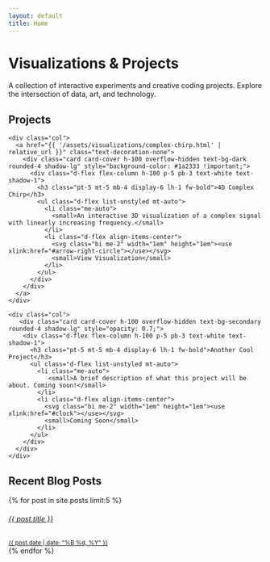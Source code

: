 ```yaml
---
layout: default
title: Home
---
```


<div class="px-4 py-5 my-5 text-center">
  <h1 class="display-4 fw-bold">Visualizations & Projects</h1>
  <div class="col-lg-6 mx-auto">
    <p class="lead mb-4">A collection of interactive experiments and creative coding projects. Explore the intersection of data, art, and technology.</p>
  </div>
</div>

<div class="container px-4 py-5" id="custom-cards">
  <h2 class="pb-2 border-bottom">Projects</h2>

  <div class="row row-cols-1 row-cols-lg-2 align-items-stretch g-4 py-5">
    
    <div class="col">
      <a href="{{ '/assets/visualizations/complex-chirp.html' | relative_url }}" class="text-decoration-none">
        <div class="card card-cover h-100 overflow-hidden text-bg-dark rounded-4 shadow-lg" style="background-color: #1a2333 !important;">
          <div class="d-flex flex-column h-100 p-5 pb-3 text-white text-shadow-1">
            <h3 class="pt-5 mt-5 mb-4 display-6 lh-1 fw-bold">4D Complex Chirp</h3>
            <ul class="d-flex list-unstyled mt-auto">
              <li class="me-auto">
                <small>An interactive 3D visualization of a complex signal with linearly increasing frequency.</small>
              </li>
              <li class="d-flex align-items-center">
                <svg class="bi me-2" width="1em" height="1em"><use xlink:href="#arrow-right-circle"></use></svg>
                <small>View Visualization</small>
              </li>
            </ul>
          </div>
        </div>
      </a>
    </div>

    <div class="col">
       <div class="card card-cover h-100 overflow-hidden text-bg-secondary rounded-4 shadow-lg" style="opacity: 0.7;">
        <div class="d-flex flex-column h-100 p-5 pb-3 text-white text-shadow-1">
          <h3 class="pt-5 mt-5 mb-4 display-6 lh-1 fw-bold">Another Cool Project</h3>
          <ul class="d-flex list-unstyled mt-auto">
            <li class="me-auto">
               <small>A brief description of what this project will be about. Coming soon!</small>
            </li>
            <li class="d-flex align-items-center">
              <svg class="bi me-2" width="1em" height="1em"><use xlink:href="#clock"></use></svg>
              <small>Coming Soon</small>
            </li>
          </ul>
        </div>
      </div>
    </div>
  </div>

  <h2 class="pt-5 mt-5 pb-2 border-bottom">Recent Blog Posts</h2>

  <div class="list-group list-group-flush py-5">
    {% for post in site.posts limit:5 %}
      <a href="{{ post.url | relative_url }}" class="list-group-item list-group-item-action d-flex gap-3 py-3" aria-current="true">
        <div class="d-flex gap-2 w-100 justify-content-between">
          <div>
            <h6 class="mb-0">{{ post.title }}</h6>
          </div>
          <small class="opacity-50 text-nowrap">{{ post.date | date: "%B %d, %Y" }}</small>
        </div>
      </a>
    {% endfor %}
  </div>

</div>


<svg xmlns="http://www.w3.org/2000/svg" style="display: none;">
  <symbol id="arrow-right-circle" viewBox="0 0 16 16">
    <path d="M8 0a8 8 0 1 1 0 16A8 8 0 0 1 8 0zM4.5 7.5a.5.5 0 0 0 0 1h5.793l-2.147 2.146a.5.5 0 0 0 .708.708l3-3a.5.5 0 0 0 0-.708l-3-3a.5.5 0 1 0-.708.708L10.293 7.5H4.5z"/>
  </symbol>
  <symbol id="clock" viewBox="0 0 16 16">
    <path d="M8 3.5a.5.5 0 0 0-1 0V9a.5.5 0 0 0 .252.434l3.5 2a.5.5 0 0 0 .496-.868L8 8.71V3.5z"/>
    <path d="M8 16A8 8 0 1 0 8 0a8 8 0 0 0 0 16zm7-8A7 7 0 1 1 1 8a7 7 0 0 1 14 0z"/>
  </symbol>
</svg>